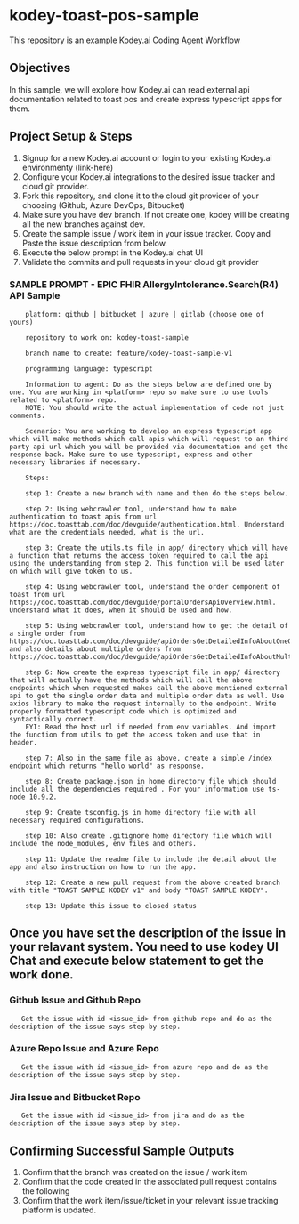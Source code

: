 
# kodey-toast-pos-sample

This repository is an example Kodey.ai Coding Agent Workflow

## Objectives

In this sample, we will explore how Kodey.ai can read external api documentation related to toast pos and create express typescript apps for them.

## Project Setup & Steps 

1. Signup for a new Kodey.ai account or login to your existing Kodey.ai environmenty (link-here)
2. Configure your Kodey.ai integrations to the desired issue tracker and cloud git provider.
3. Fork this repository, and clone it to the cloud git provider of your choosing (Github, Azure DevOps, Bitbucket)
4. Make sure you have dev branch. If not create one, kodey will be creating all the new branches against dev.
5. Create the sample issue / work item in your issue tracker. Copy and Paste the issue description from below.
6. Execute the below prompt in the Kodey.ai chat UI
7. Validate the commits and pull requests in your cloud git provider

### SAMPLE PROMPT - EPIC FHIR AllergyIntolerance.Search(R4) API Sample
```
    platform: github | bitbucket | azure | gitlab (choose one of yours)

    repository to work on: kodey-toast-sample

    branch name to create: feature/kodey-toast-sample-v1

    programming language: typescript

    Information to agent: Do as the steps below are defined one by one. You are working in <platform> repo so make sure to use tools related to <platform> repo.
    NOTE: You should write the actual implementation of code not just comments.

    Scenario: You are working to develop an express typescript app which will make methods which call apis which will request to an third party api url which you will be provided via documentation and get the response back. Make sure to use typescript, express and other necessary libraries if necessary.

    Steps:

    step 1: Create a new branch with name and then do the steps below.

    step 2: Using webcrawler tool, understand how to make authentication to toast apis from url https://doc.toasttab.com/doc/devguide/authentication.html. Understand what are the credentials needed, what is the url.

    step 3: Create the utils.ts file in app/ directory which will have a function that returns the access token required to call the api using the understanding from step 2. This function will be used later on which will give token to us.

    step 4: Using webcrawler tool, understand the order component of toast from url https://doc.toasttab.com/doc/devguide/portalOrdersApiOverview.html. Understand what it does, when it should be used and how.

    step 5: Using webcrawler tool, understand how to get the detail of a single order from https://doc.toasttab.com/doc/devguide/apiOrdersGetDetailedInfoAboutOneOrder.html and also details about multiple orders from https://doc.toasttab.com/doc/devguide/apiOrdersGetDetailedInfoAboutMultipleOrders.html

    step 6: Now create the express typescript file in app/ directory that will actually have the methods which will call the above endpoints which when requested makes call the above mentioned external api to get the single order data and multiple order data as well. Use axios library to make the request internally to the endpoint. Write properly formatted typescript code which is optimized and syntactically correct.
    FYI: Read the host url if needed from env variables. And import the function from utils to get the access token and use that in header.

    step 7: Also in the same file as above, create a simple /index endpoint which returns "hello world" as response.

    step 8: Create package.json in home directory file which should include all the dependencies required . For your information use ts-node 10.9.2.

    step 9: Create tsconfig.js in home directory file with all necessary required configurations.

    step 10: Also create .gitignore home directory file which will include the node_modules, env files and others.

    step 11: Update the readme file to include the detail about the app and also instruction on how to run the app.

    step 12: Create a new pull request from the above created branch with title "TOAST SAMPLE KODEY v1" and body "TOAST SAMPLE KODEY".

    step 13: Update this issue to closed status
```

## Once you have set the description of the issue in your relavant system. You need to use kodey UI Chat and execute below statement to get the work done. 

### Github Issue and Github Repo
```
   Get the issue with id <issue_id> from github repo and do as the description of the issue says step by step.
```

### Azure Repo Issue and Azure Repo
```
   Get the issue with id <issue_id> from azure repo and do as the description of the issue says step by step.
```

### Jira Issue and Bitbucket Repo
```
   Get the issue with id <issue_id> from jira and do as the description of the issue says step by step.
```

## Confirming Successful Sample Outputs

1. Confirm that the branch was created on the issue / work item
2. Confirm that the code created in the associated pull request contains the following
3. Confirm that the work item/issue/ticket in your relevant issue tracking platform is updated.
